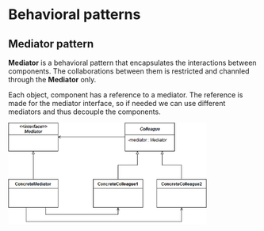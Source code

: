 # Behavioral patterns

## Mediator pattern

**Mediator** is a behavioral pattern that encapsulates the interactions between components. The collaborations between them is restricted and channled through the **Mediator** only.

Each object, component has a reference to a mediator. The reference is made for the mediator interface, so if needed we can use different mediators and thus decouple the components.

<img src="mediator.webp" width="400px">
